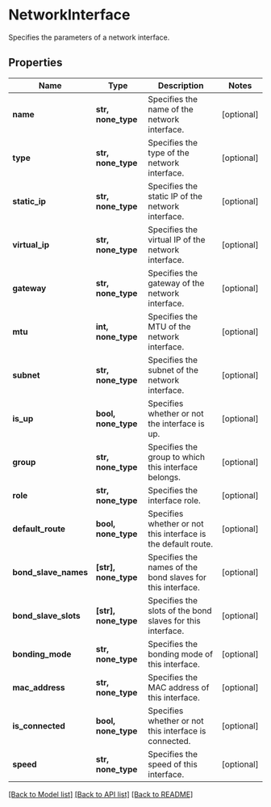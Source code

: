 # NetworkInterface

Specifies the parameters of a network interface.

## Properties
Name | Type | Description | Notes
------------ | ------------- | ------------- | -------------
**name** | **str, none_type** | Specifies the name of the network interface. | [optional] 
**type** | **str, none_type** | Specifies the type of the network interface. | [optional] 
**static_ip** | **str, none_type** | Specifies the static IP of the network interface. | [optional] 
**virtual_ip** | **str, none_type** | Specifies the virtual IP of the network interface. | [optional] 
**gateway** | **str, none_type** | Specifies the gateway of the network interface. | [optional] 
**mtu** | **int, none_type** | Specifies the MTU of the network interface. | [optional] 
**subnet** | **str, none_type** | Specifies the subnet of the network interface. | [optional] 
**is_up** | **bool, none_type** | Specifies whether or not the interface is up. | [optional] 
**group** | **str, none_type** | Specifies the group to which this interface belongs. | [optional] 
**role** | **str, none_type** | Specifies the interface role. | [optional] 
**default_route** | **bool, none_type** | Specifies whether or not this interface is the default route. | [optional] 
**bond_slave_names** | **[str], none_type** | Specifies the names of the bond slaves for this interface. | [optional] 
**bond_slave_slots** | **[str], none_type** | Specifies the slots of the bond slaves for this interface. | [optional] 
**bonding_mode** | **str, none_type** | Specifies the bonding mode of this interface. | [optional] 
**mac_address** | **str, none_type** | Specifies the MAC address of this interface. | [optional] 
**is_connected** | **bool, none_type** | Specifies whether or not this interface is connected. | [optional] 
**speed** | **str, none_type** | Specifies the speed of this interface. | [optional] 

[[Back to Model list]](../README.md#documentation-for-models) [[Back to API list]](../README.md#documentation-for-api-endpoints) [[Back to README]](../README.md)


